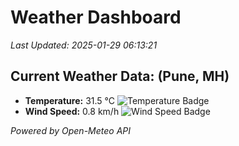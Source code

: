 
# Weather Dashboard

_Last Updated: 2025-01-29 06:13:21_

## Current Weather Data: (Pune, MH)
- **Temperature:** 31.5 °C ![Temperature Badge](https://img.shields.io/badge/Temperature-High%20Temp-orange)
- **Wind Speed:** 0.8 km/h ![Wind Speed Badge](https://img.shields.io/badge/Wind%20Speed-Low%20Wind-blue)

*Powered by Open-Meteo API*
